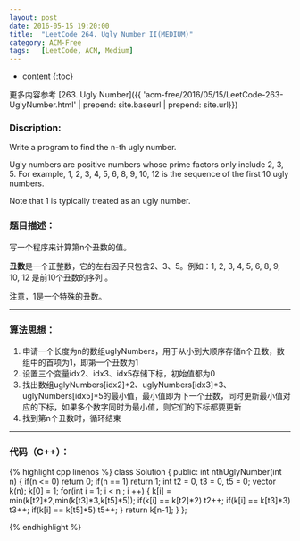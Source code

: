 ```yaml
---
layout: post
date: 2016-05-15 19:20:00
title:  "LeetCode 264. Ugly Number II(MEDIUM)"
category: ACM-Free
tags:   [LeetCode, ACM, Medium]
---
```


* content
{:toc}

更多内容参考 [263. Ugly Number]({{ 'acm-free/2016/05/15/LeetCode-263-UglyNumber.html' | prepend: site.baseurl | prepend: site.url}})

### Discription:

Write a program to find the n-th ugly number.

Ugly numbers are positive numbers whose prime factors only include 2, 3, 5. For example, 1, 2, 3, 4, 5, 6, 8, 9, 10, 12 is the sequence of the first 10 ugly numbers.

Note that 1 is typically treated as an ugly number.

### 题目描述：

写一个程序来计算第n个丑数的值。

**丑数**是一个正整数，它的左右因子只包含2、3、5。例如：1, 2, 3, 4, 5, 6, 8, 9, 10, 12 是前10个丑数的序列 。

注意，1是一个特殊的丑数。

---

### 算法思想：

1. 申请一个长度为n的数组uglyNumbers，用于从小到大顺序存储n个丑数，数组中的首项为1，即第一个丑数为1  
2. 设置三个变量idx2、idx3、idx5存储下标，初始值都为0  
3. 找出数组uglyNumbers[idx2]*2、uglyNumbers[idx3]*3、uglyNumbers[idx5]*5的最小值，最小值即为下一个丑数，同时更新最小值对应的下标，如果多个数字同时为最小值，则它们的下标都要更新
4. 找到第n个丑数时，循环结束

---

### 代码（C++）：

{% highlight cpp linenos %}
class Solution {
public:
    int nthUglyNumber(int n) 
    {
        if(n <= 0) return 0; 
        if(n == 1) return 1; 
        int t2 = 0, t3 = 0, t5 = 0;
        vector<int> k(n);
        k[0] = 1;
        for(int i  = 1; i < n ; i ++)
        {
            k[i] = min(k[t2]*2,min(k[t3]*3,k[t5]*5));
            if(k[i] == k[t2]*2) t2++; 
            if(k[i] == k[t3]*3) t3++;
            if(k[i] == k[t5]*5) t5++;
        }
        return k[n-1];
    }
};

{% endhighlight %}

